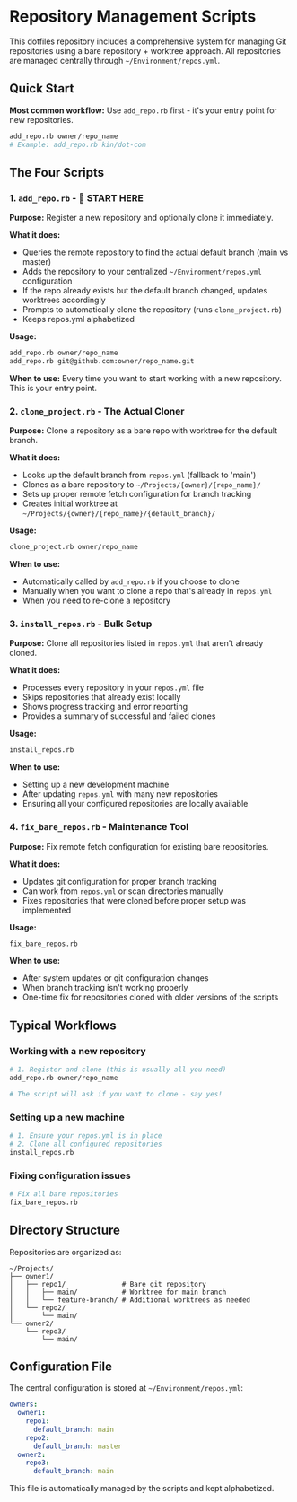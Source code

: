 # Repository Management Scripts

This dotfiles repository includes a comprehensive system for managing Git repositories using a bare repository + worktree approach. All repositories are managed centrally through `~/Environment/repos.yml`.

## Quick Start

**Most common workflow:** Use `add_repo.rb` first - it's your entry point for new repositories.

```bash
add_repo.rb owner/repo_name
# Example: add_repo.rb kin/dot-com
```

## The Four Scripts

### 1. `add_repo.rb` - 🌟 **START HERE**

**Purpose:** Register a new repository and optionally clone it immediately.

**What it does:**
- Queries the remote repository to find the actual default branch (main vs master)  
- Adds the repository to your centralized `~/Environment/repos.yml` configuration
- If the repo already exists but the default branch changed, updates worktrees accordingly
- Prompts to automatically clone the repository (runs `clone_project.rb`)
- Keeps repos.yml alphabetized

**Usage:**
```bash
add_repo.rb owner/repo_name
add_repo.rb git@github.com:owner/repo_name.git
```

**When to use:** Every time you want to start working with a new repository. This is your entry point.

### 2. `clone_project.rb` - The Actual Cloner

**Purpose:** Clone a repository as a bare repo with worktree for the default branch.

**What it does:**
- Looks up the default branch from `repos.yml` (fallback to 'main')
- Clones as a bare repository to `~/Projects/{owner}/{repo_name}/`
- Sets up proper remote fetch configuration for branch tracking
- Creates initial worktree at `~/Projects/{owner}/{repo_name}/{default_branch}/`

**Usage:**
```bash
clone_project.rb owner/repo_name
```

**When to use:** 
- Automatically called by `add_repo.rb` if you choose to clone
- Manually when you want to clone a repo that's already in `repos.yml`
- When you need to re-clone a repository

### 3. `install_repos.rb` - Bulk Setup

**Purpose:** Clone all repositories listed in `repos.yml` that aren't already cloned.

**What it does:**
- Processes every repository in your `repos.yml` file
- Skips repositories that already exist locally
- Shows progress tracking and error reporting
- Provides a summary of successful and failed clones

**Usage:**
```bash
install_repos.rb
```

**When to use:**
- Setting up a new development machine
- After updating `repos.yml` with many new repositories
- Ensuring all your configured repositories are locally available

### 4. `fix_bare_repos.rb` - Maintenance Tool

**Purpose:** Fix remote fetch configuration for existing bare repositories.

**What it does:**
- Updates git configuration for proper branch tracking
- Can work from `repos.yml` or scan directories manually
- Fixes repositories that were cloned before proper setup was implemented

**Usage:**
```bash
fix_bare_repos.rb
```

**When to use:**
- After system updates or git configuration changes
- When branch tracking isn't working properly
- One-time fix for repositories cloned with older versions of the scripts

## Typical Workflows

### Working with a new repository
```bash
# 1. Register and clone (this is usually all you need)
add_repo.rb owner/repo_name

# The script will ask if you want to clone - say yes!
```

### Setting up a new machine
```bash
# 1. Ensure your repos.yml is in place
# 2. Clone all configured repositories
install_repos.rb
```

### Fixing configuration issues
```bash
# Fix all bare repositories
fix_bare_repos.rb
```

## Directory Structure

Repositories are organized as:
```
~/Projects/
├── owner1/
│   ├── repo1/              # Bare git repository
│   │   ├── main/           # Worktree for main branch
│   │   └── feature-branch/ # Additional worktrees as needed
│   └── repo2/
│       └── main/
└── owner2/
    └── repo3/
        └── main/
```

## Configuration File

The central configuration is stored at `~/Environment/repos.yml`:

```yaml
owners:
  owner1:
    repo1:
      default_branch: main
    repo2:
      default_branch: master
  owner2:
    repo3:
      default_branch: main
```

This file is automatically managed by the scripts and kept alphabetized.